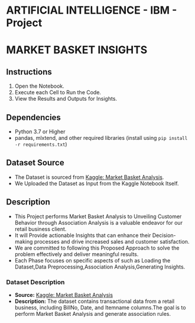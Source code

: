 # ARTIFICIAL INTELLIGENCE - IBM - Project
# MARKET BASKET INSIGHTS

## Instructions

1. Open the Notebook.
2. Execute each Cell to Run the Code.
3. View the Results and Outputs for Insights.

## Dependencies

- Python 3.7 or Higher
- pandas, mlxtend, and other required libraries (install using `pip install -r requirements.txt`)

## Dataset Source

- The Dataset is sourced from [Kaggle: Market Basket Analysis](https://www.kaggle.com/datasets/aslanahmedov/market-basket-analysis).
- We Uploaded the Dataset as Input from the Kaggle Notebook Itself.

## Description

 - This Project performs Market Basket Analysis to Unveiling Customer Behavior through Association Analysis is a valuable endeavor for our retail business client.
 - It will Provide actionable Insights that can enhance their Decision-making processes and drive increased sales and customer satisfaction.
 - We are committed to following this Proposed Approach to solve the problem effectively and deliver meaningful results.
 - Each Phase focuses on specific aspects of such as Loading the Dataset,Data Preprocessing,Association Analysis,Generating Insights.

### Dataset Description

- **Source:** [Kaggle: Market Basket Analysis](https://www.kaggle.com/datasets/aslanahmedov/market-basket-analysis)
- **Description:** The dataset contains transactional data from a retail business, including BillNo, Date, and Itemname columns.The goal is to perform Market Basket Analysis and generate association rules.
